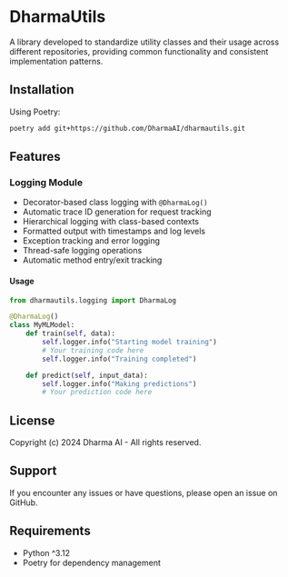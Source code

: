 # DharmaUtils

A library developed to standardize utility classes and their usage across different repositories, providing common functionality and consistent implementation patterns.

## Installation

Using Poetry:

```bash
poetry add git+https://github.com/DharmaAI/dharmautils.git
```

## Features

### Logging Module

- Decorator-based class logging with `@DharmaLog()`
- Automatic trace ID generation for request tracking
- Hierarchical logging with class-based contexts
- Formatted output with timestamps and log levels
- Exception tracking and error logging
- Thread-safe logging operations
- Automatic method entry/exit tracking

#### Usage

```python
from dharmautils.logging import DharmaLog

@DharmaLog()
class MyMLModel:
    def train(self, data):
        self.logger.info("Starting model training")
        # Your training code here
        self.logger.info("Training completed")

    def predict(self, input_data):
        self.logger.info("Making predictions")
        # Your prediction code here
```

## License

Copyright (c) 2024 Dharma AI - All rights reserved.

## Support

If you encounter any issues or have questions, please open an issue on GitHub.

## Requirements

- Python ^3.12
- Poetry for dependency management
